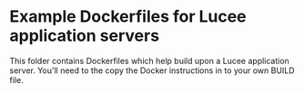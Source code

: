 # Example Dockerfiles for Lucee application servers

This folder contains Dockerfiles which help build upon a Lucee application server. You'll need to the copy the Docker instructions in to your own BUILD file.


